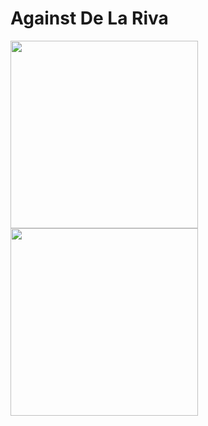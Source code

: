 
# Against De La Riva

<img src="https://github.com/gbjewjitsu/bjj/blob/main/media/KneeCut_Against_DLR1.gif" width="300"/>

<img src="https://github.com/gbjewjitsu/bjj/blob/main/media/KneeCut_Against_DLR2.gif" width="300"/>
